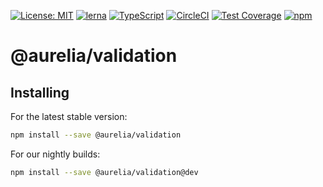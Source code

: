 [![License: MIT](https://img.shields.io/badge/License-MIT-yellow.svg)](https://opensource.org/licenses/MIT)
[![lerna](https://img.shields.io/badge/maintained%20with-lerna-cc00ff.svg)](https://lernajs.io/)
[![TypeScript](https://img.shields.io/badge/%3C%2F%3E-TypeScript-%230074c1.svg)](http://www.typescriptlang.org/)
[![CircleCI](https://circleci.com/gh/aurelia/aurelia.svg?style=shield)](https://circleci.com/gh/aurelia/aurelia)
[![Test Coverage](https://api.codeclimate.com/v1/badges/5ac0e13689735698073a/test_coverage)](https://codeclimate.com/github/aurelia/aurelia/test_coverage)
[![npm](https://img.shields.io/npm/v/@aurelia/validation.svg?maxAge=3600)](https://www.npmjs.com/package/@aurelia/validation)
# @aurelia/validation

## Installing

For the latest stable version:

```bash
npm install --save @aurelia/validation
```

For our nightly builds:

```bash
npm install --save @aurelia/validation@dev
```
